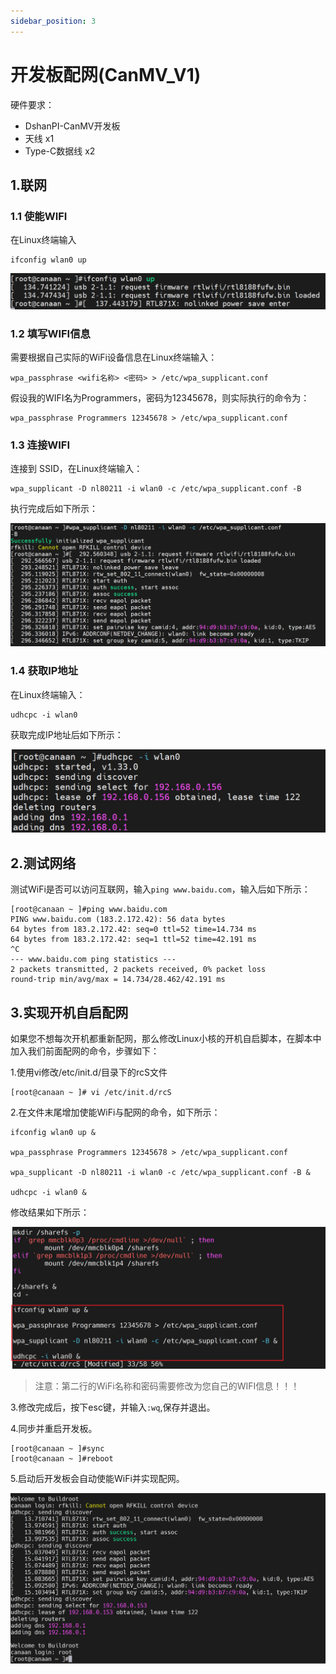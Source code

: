 ```yaml
---
sidebar_position: 3
---
```

# 开发板配网(CanMV_V1)

硬件要求：

- DshanPI-CanMV开发板
- 天线 x1
- Type-C数据线 x2

## 1.联网

### 1.1 使能WIFI

在Linux终端输入

```
ifconfig wlan0 up
```

![image-20240723182044366](${images}/image-20240723182044366.png)



### 1.2 填写WIFI信息

需要根据自己实际的WiFi设备信息在Linux终端输入：

```
wpa_passphrase <wifi名称> <密码> > /etc/wpa_supplicant.conf
```

假设我的WIFI名为Programmers，密码为12345678，则实际执行的命令为：

```
wpa_passphrase Programmers 12345678 > /etc/wpa_supplicant.conf
```

### 1.3 连接WIFI

连接到 SSID，在Linux终端输入：

```
wpa_supplicant -D nl80211 -i wlan0 -c /etc/wpa_supplicant.conf -B
```

执行完成后如下所示：

![image-20240723182724941](${images}/image-20240723182724941.png)

### 1.4 获取IP地址

在Linux终端输入：

```
udhcpc -i wlan0
```

获取完成IP地址后如下所示：

![image-20240723182823254](${images}/image-20240723182823254.png)



## 2.测试网络

测试WiFi是否可以访问互联网，输入`ping www.baidu.com`，输入后如下所示：

```
[root@canaan ~ ]#ping www.baidu.com
PING www.baidu.com (183.2.172.42): 56 data bytes
64 bytes from 183.2.172.42: seq=0 ttl=52 time=14.734 ms
64 bytes from 183.2.172.42: seq=1 ttl=52 time=42.191 ms
^C
--- www.baidu.com ping statistics ---
2 packets transmitted, 2 packets received, 0% packet loss
round-trip min/avg/max = 14.734/28.462/42.191 ms
```



## 3.实现开机自启配网

如果您不想每次开机都重新配网，那么修改Linux小核的开机自启脚本，在脚本中加入我们前面配网的命令，步骤如下：

1.使用vi修改/etc/init.d/目录下的rcS文件

```
[root@canaan ~ ]# vi /etc/init.d/rcS
```



2.在文件末尾增加使能WiFi与配网的命令，如下所示：

```
ifconfig wlan0 up &

wpa_passphrase Programmers 12345678 > /etc/wpa_supplicant.conf

wpa_supplicant -D nl80211 -i wlan0 -c /etc/wpa_supplicant.conf -B &

udhcpc -i wlan0 &
```

修改结果如下所示：

![image-20240813185155017](${images}/image-20240813185155017.png)

> 注意：第二行的WiFi名称和密码需要修改为您自己的WIFI信息！！！

3.修改完成后，按下esc键，并输入`:wq`,保存并退出。

4.同步并重启开发板。

```
[root@canaan ~ ]#sync
[root@canaan ~ ]#reboot
```

5.启动后开发板会自动使能WiFi并实现配网。

![image-20240813185520699](${images}/image-20240813185520699.png)
